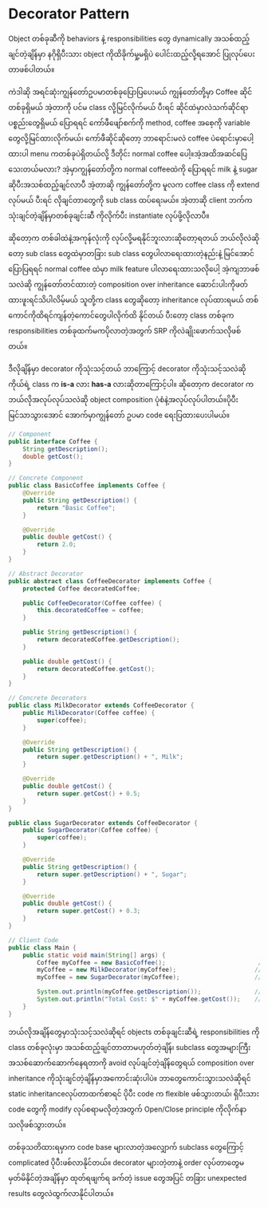 # Decorator Pattern

Object တစ်ခုဆီကို behaviors နဲ့ responsibilities တွေ dynamically အသစ်ထည့်ချင်တဲ့ချိန်မှာ နဂိုရှိပီးသား object ကိုထိခိုက်မှု့မရှိပဲ ပေါင်းထည့်လို့ရအောင် ပြုလုပ်ပေးတာဖစ်ပါတယ်။

ကဲဒါဆို အရင်ဆုံးကျွန်တော်ဥပမာတစ်ခုပြောပြပေးမယ် ကျွန်တော်တို့မှာ Coffee ဆိုင်တစ်ခုရှိမယ် အဲ့တာကို ပင်မ class လို့မြင်လိုက်မယ် ပီးရင် ဆိုင်ထဲမှာလဲသက်ဆိုင်ရာပစ္စည်းတွေရှိမယ် ပြောရရင် ကော်ဖီဖျော်စက်ကို method, coffee အစေ့ကို variable တွေလို့မြင်ထားလိုက်မယ်၊ ကော်ဖီဆိုင်ဆိုတော့ ဘာရောင်းမလဲ coffee ပဲရောင်းမှာပေါ့ ထားပါ menu ကတစ်ခုပဲရှိတယ်လို့ ဒီတိုင်း normal coffee ပေါ့။အဲ့အထိအဆင်ပြေသေးတယ်မလား? အဲ့မှာကျွန်တော်တို့က normal coffeeထဲကို ပြောရရင် milk နဲ့ sugar ဆိုပီးအသစ်ထည့်ချင်လာပီ အဲ့တာဆို ကျွန်တော်တို့က မူလက coffee class ကို extend လုပ်မယ် ပီးရင် လိုချင်တာတွေကို sub class ထပ်ရေးမယ်။ အဲ့တာဆို client ဘက်ကသုံးချင်တဲ့ချိန်မှာတစ်ခုချင်းဆီ ကိုလိုက်ပီး instantiate လုပ်ဖို့လိုလာပီ။

ဆိုတော့က တစ်ခါထဲနဲ့အကုန်လုံးကို လုပ်လို့မရနိုင်ဘူးလားဆိုတော့ရတယ် ဘယ်လိုလဲဆိုတော့ sub class တွေထဲမှာတခြား sub class တွေပါလာရေးထားတဲ့နည်းနဲ့ မြင်အောင်ပြောပြရရင် normal coffee ထဲမှာ milk feature ပါလာရေးထားသလိုပေါ့ အဲ့ကျဘာဖစ်သလဲဆို ကျွန်တော်တင်ထားတဲ့ composition over inheritance ဆောင်းပါးကိုဖတ်ထားဖူးရင်သိပါလိမ့်မယ် သူတို့က class တွေဆိုတော့ inheritance လုပ်ထားရမယ် တစ်ကောင်ကိုထိရင်ကျန်တဲ့ကောင်တွေပါလိုက်ထိ နိုင်တယ် ပီးတော့ class တစ်ခုက responsibilities တစ်ခုထက်မကပိုလာတဲ့အတွက် SRP ကိုလဲချိုးဖောက်သလိုဖစ်တယ်။

ဒီလိုချိန်မှာ decorator ကိုသုံးသင့်တယ် ဘာကြောင့် decorator ကိုသုံးသင့်သလဲဆို 
ကိုယ်ရဲ့ class က **is-a** လား **has-a** လားဆိုတာကြောင့်ပါ။ ဆိုတော့က decorator ကဘယ်လိုအလုပ်လုပ်သလဲဆို object composition ပုံစံနဲ့အလုပ်လုပ်ပါတယ်။ပိုပီးမြင်သာသွားအောင် အောက်မှာကျွန်တော် ဥပမာ code ရေးပြထားပေးပါမယ်။

```java
// Component
public interface Coffee {
    String getDescription();
    double getCost();
}
```

```java
// Concrete Component
public class BasicCoffee implements Coffee {
    @Override
    public String getDescription() {
        return "Basic Coffee";
    }

    @Override
    public double getCost() {
        return 2.0;
    }
}
```

```java
// Abstract Decorator
public abstract class CoffeeDecorator implements Coffee {
    protected Coffee decoratedCoffee;

    public CoffeeDecorator(Coffee coffee) {
        this.decoratedCoffee = coffee;
    }

    public String getDescription() {
        return decoratedCoffee.getDescription();
    }

    public double getCost() {
        return decoratedCoffee.getCost();
    }
}
```

```java
// Concrete Decorators
public class MilkDecorator extends CoffeeDecorator {
    public MilkDecorator(Coffee coffee) {
        super(coffee);
    }

    @Override
    public String getDescription() {
        return super.getDescription() + ", Milk";
    }

    @Override
    public double getCost() {
        return super.getCost() + 0.5;
    }
}

public class SugarDecorator extends CoffeeDecorator {
    public SugarDecorator(Coffee coffee) {
        super(coffee);
    }

    @Override
    public String getDescription() {
        return super.getDescription() + ", Sugar";
    }

    @Override
    public double getCost() {
        return super.getCost() + 0.3;
    }
}
```
```java
// Client Code
public class Main {
    public static void main(String[] args) {
        Coffee myCoffee = new BasicCoffee();                          // Basic Coffee
        myCoffee = new MilkDecorator(myCoffee);                      // + Milk
        myCoffee = new SugarDecorator(myCoffee);                     // + Sugar

        System.out.println(myCoffee.getDescription());               // Output: Basic Coffee, Milk, Sugar
        System.out.println("Total Cost: $" + myCoffee.getCost());    // Output: Total Cost: $2.8
    }
}
```

ဘယ်လိုအချိန်တွေမှာသုံးသင့်သလဲဆိုရင် objects တစ်ခုချင်းဆီရဲ့ responsibilities ကို class တစ်ခုလုံးမှာ အသစ်ထည့်ချင်တာတာမဟုတ်တဲ့ချိန်၊
subclass တွေအများကြီးအသစ်ဆောက်ဆောက်နေရတာကို avoid လုပ်ချင်တဲ့ချိန်တွေရယ် composition over inheritance ကိုသုံးချင်တဲ့ချိန်မှာအကောင်းဆုံးပါပဲ။
ဘာတွေကောင်းသွားသလဲဆိုရင် static inheritanceလုပ်တာထက်စာရင် ပိုပီး code က flexible ဖစ်သွားတယ်၊ ရှိပီးသား code တွေကို modify လုပ်စရာမလိုတဲ့အတွက် Open/Close principle ကိုလိုက်နာသလိုဖစ်သွားတယ်။

တစ်ခုသတိထားရမှာက code base များလာတဲ့အလျှောက် subclass တွေကြောင့် complicated ပိုပီးဖစ်လာနိုင်တယ်။ decorator များတဲ့တာနဲ့ order လုပ်တာတွေမမှတ်မိနိုင်တဲ့အချိန်မှာ ထုတ်ရဖျက်ရ ခက်တဲ့ issue တွေအပြင် တခြား unexpected results တွေလဲထွက်လာနိုင်ပါတယ်။